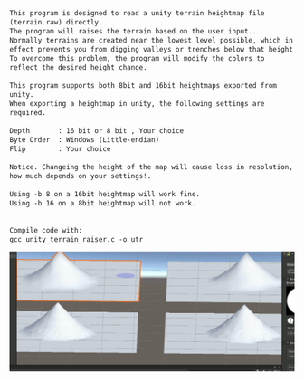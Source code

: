	This program is designed to read a unity terrain heightmap file (terrain.raw) directly.
	The program will raises the terrain based on the user input..
	Normally terrains are created near the lowest level possible, which in effect prevents you from digging valleys or trenches below that height
	To overcome this problem, the program will modify the colors to reflect the desired height change.
	
	This program supports both 8bit and 16bit heightmaps exported from unity.
	When exporting a heightmap in unity, the following settings are required.

	Depth       : 16 bit or 8 bit , Your choice
	Byte Order  : Windows (Little-endian)
	Flip        : Your choice
	
	Notice. Changeing the height of the map will cause loss in resolution, how much depends on your settings!.
		
	Using -b 8 on a 16bit heightmap will work fine.
	Using -b 16 on a 8bit heightmap will not work.
	
	
	Compile code with:
	gcc unity_terrain_raiser.c -o utr

![Image description](https://github.com/nuxil/Unity-Terrain-Raiser/blob/main/unity.gif)
